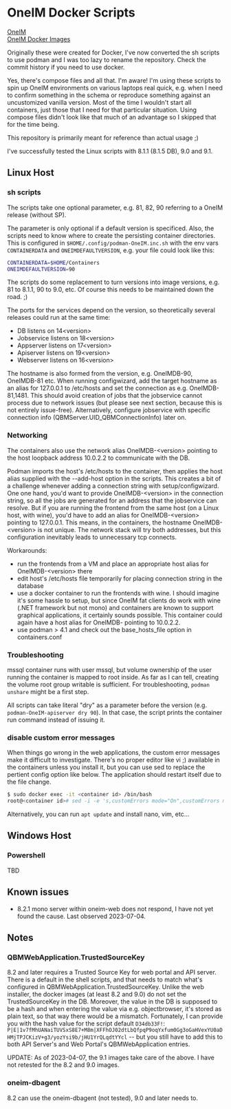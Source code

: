 # OneIM Docker Scripts

[OneIM](https://www.oneidentity.com/products/identity-manager/)  
[OneIM Docker Images](https://hub.docker.com/u/oneidentity/)  

Originally these were created for Docker, I've now converted the sh scripts to use podman and I was too lazy to rename the repository. Check the commit history if you need to use docker.

Yes, there's compose files and all that. I'm aware! I'm using these scripts to spin up OneIM environments on various laptops real quick, e.g. when I need to confirm something in the schema or reproduce something against an uncustomized vanilla version. Most of the time I wouldn't start all containers, just those that I need for that particular situation. Using compose files didn't look like that much of an advantage so I skipped that for the time being.

This repository is primarily meant for reference than actual usage ;)

I've successfully tested the Linux scripts with 8.1.1 (8.1.5 DB), 9.0 and 9.1.

## Linux Host
### sh scripts

The scripts take one optional parameter, e.g. 81, 82, 90 referring to a OneIM release (without SP).

The parameter is only optional if a default version is specificed. Also, the scripts need to know where to create the persisting container directories. This is configured in `$HOME/.config/podman-OneIM.inc.sh` with the env vars `CONTAINERDATA` and `ONEIMDEFAULTVERSION`, e.g. your file could look like this:

```sh
CONTAINERDATA=$HOME/Containers
ONEIMDEFAULTVERSION=90
```

The scripts do some replacement to turn versions into image versions, e.g. 81 to 8.1.1, 90 to 9.0, etc. Of course this needs to be maintained down the road. ;)

The ports for the services depend on the version, so theoretically several releases could run at the same time:

- DB listens on 14&lt;version&gt;
- Jobservice listens on 18&lt;version&gt;
- Appserver listens on 17&lt;version&gt;
- Apiserver listens on 19&lt;version&gt;
- Webserver listens on 16&lt;version&gt;

The hostname is also formed from the version, e.g. OneIMDB-90, OneIMDB-81 etc. When running configwizard, add the target hostname as an alias for 127.0.0.1 to /etc/hosts and set the connection as e.g. OneIMDB-81,1481. This should avoid creation of jobs that the jobservice cannot process due to network issues (but please see next section, because this is not entirely issue-free). Alternatively, configure jobservice with specific connection info (QBMServer.UID_QBMConnectionInfo) later on.

### Networking

The containers also use the network alias OneIMDB-&lt;version&gt; pointing to the host loopback address 10.0.2.2 to communicate with the DB.

Podman imports the host's /etc/hosts to the container, then applies the host alias supplied with the --add-host option in the scripts. This creates a bit of a challenge whenever adding a connection string with setup/configwizard. One one hand, you'd want to provide OneIMDB-&lt;version&gt; in the connection string, so all the jobs are generated for an address that the jobservice can resolve. But if you are running the frontend from the same host (on a Linux host, with wine), you'd have to add an alias for OneIMDB-&lt;version&gt; pointing to 127.0.0.1. This means, in the containers, the hostname OneIMDB-&lt;version&gt; is not unique. The network stack will try both addresses, but this configuration inevitably leads to unnecessary tcp connects.

Workarounds:
- run the frontends from a VM and place an appropriate host alias for OneIMDB-&lt;version&gt; there
- edit host's /etc/hosts file temporarily for placing connection string in the database
- use a docker container to run the frontends with wine. I should imagine it's some hassle to setup, but since OneIM fat clients do work with wine (.NET framework but not mono) and containers are known to support graphical applications, it certainly sounds possible. This container could again have a host alias for OneIMDB-<version> pointing to 10.0.2.2.
- use podman > 4.1 and check out the base_hosts_file option in containers.conf

### Troubleshooting

mssql container runs with user mssql, but volume ownership of the user running the container is mapped to root inside. As far as I can tell, creating the volume root group writable is sufficient. For troubleshooting, `podman unshare` might be a first step.

All scripts can take literal "dry" as a parameter before the version (e.g. `podman-OneIM-apiserver dry 90`). In that case, the script prints the container run command instead of issuing it.

### disable custom error messages

When things go wrong in the web applications, the custom error messages make it difficult to investigate. There's no proper editor like vi ;) available in the containers unless you install it, but you can use sed to replace the pertient config option like below. The application should restart itself due to the file change.

```sh
$ sudo docker exec -it <container id> /bin/bash
root@<container id># sed -i -e 's,customErrors mode="On",customErrors mode="Off",g' web.config
```

Alternatively, you can run `apt update` and install nano, vim, etc...

## Windows Host
### Powershell

TBD

## Known issues

- 8.2.1 mono server within oneim-web does not respond, I have not yet found the cause. Last observed 2023-07-04.

## Notes

### QBMWebApplication.TrustedSourceKey

8.2 and later requires a Trusted Source Key for web portal and API server. There is a default in the shell scripts, and that needs to match what's configured in QBMWebApplication.TrustedSourceKey. Unlike the web installer, the docker images (at least 8.2 and 9.0) do not set the TrustedSourceKey in the DB. Moreover, the value in the DB is supposed to be a hash and when entering the value via e.g. objectbrowser, it's stored as plain text, so that way there would be a mismatch. Fortunately, I can provide you with the hash value for the script default `D34db33F!`: `P|E|1v7fMhUANaiTUVSxS8E7+M8m|XFFhOJ02dtLbQfpqP9oqYxfum0Gg3oGaHVexYU0aDHMjTPJCKizV+g3/yozYsi9b/jHU1YrQLqdtYYcl` -- but you still have to add this to both API Server's and Web Portal's QBMWebApplication entries.  
  
UPDATE: As of 2023-04-07, the 9.1 images take care of the above. I have not retested for the 8.2 and 9.0 images.

### oneim-dbagent

8.2 can use the oneim-dbagent (not tested), 9.0 and later needs to.

